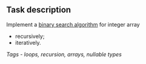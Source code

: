 ﻿## Task description ##

Implement a [binary search algorithm](https://en.wikipedia.org/wiki/Binary_search_algorithm) for integer array
- recursively;
- iteratively.

_Tags - loops, recursion, arrays, nullable types_

